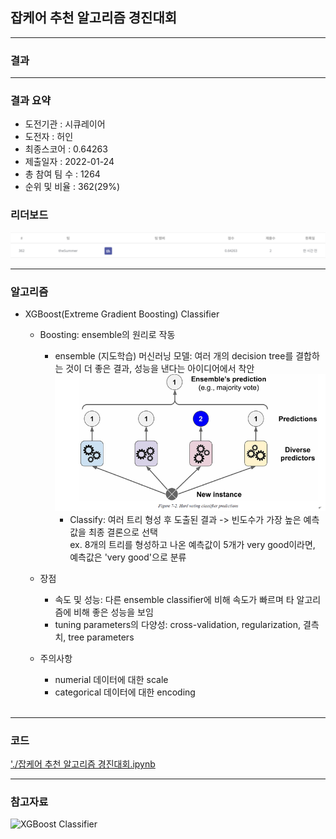 ## 잡케어 추천 알고리즘 경진대회

------------

### 결과

----------------

### 결과 요약

* 도전기관 : 시큐레이어
* 도전자 : 허인
* 최종스코어 : 0.64263
* 제출일자 : 2022-01-24
* 총 참여 팀 수 : 1264
* 순위 및 비율 :  362(29%)

### 리더보드

![결과](screenshot/scoreJob.png)

----------

### 알고리즘

* XGBoost(Extreme Gradient Boosting) Classifier
  * Boosting: ensemble의 원리로 작동
    - ensemble (지도학습) 머신러닝 모델: 여러 개의 decision tree를 결합하는 것이 더 좋은 결과, 성능을 낸다는 아이디어에서 착안
      <img src="screenshot/ensemble.png" alt="model" style="zoom: 67%;" />
      * Classify: 여러 트리 형성 후 도출된 결과 -> 빈도수가 가장 높은 예측값을 최종 결론으로 선택<br>
        ex. 8개의 트리를 형성하고 나온 예측값이 5개가 very good이라면, 예측값은 'very good'으로 분류

  * 장점
    - 속도 및 성능: 다른 ensemble classifier에 비해 속도가 빠르며 타 알고리즘에 비해 좋은 성능을 보임
    - tuning parameters의 다양성: cross-validation, regularization, 결측치, tree parameters
  * 주의사항
    - numerial 데이터에 대한 scale
    - categorical 데이터에 대한 encoding
  <br><br>

-----------

### 코드

['./잡케어 추천 알고리즘 경진대회.ipynb](https://github.com/gjdls01/seculayer_challenge3/blob/main/dacon/%EC%9E%A1%EC%BC%80%EC%96%B4%20%EC%B6%94%EC%B2%9C%20%EC%95%8C%EA%B3%A0%EB%A6%AC%EC%A6%98%20%EA%B2%BD%EC%A7%84%EB%8C%80%ED%9A%8C/%EC%9E%A1%EC%BC%80%EC%96%B4%20%EC%B6%94%EC%B2%9C%20%EC%95%8C%EA%B3%A0%EB%A6%AC%EC%A6%98%20%EA%B2%BD%EC%A7%84%EB%8C%80%ED%9A%8C.ipynb)

-----------

### 참고자료

![XGBoost Classifier](https://www.datacamp.com/community/tutorials/xgboost-in-python)
